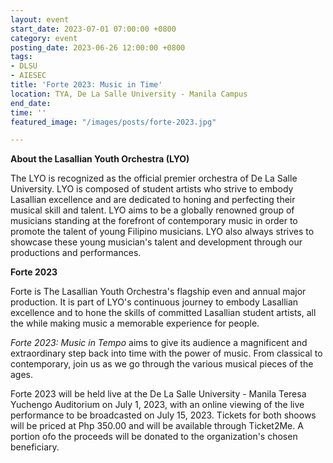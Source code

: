 ```yaml
---
layout: event
start_date: 2023-07-01 07:00:00 +0800
category: event
posting_date: 2023-06-26 12:00:00 +0800
tags:
- DLSU
- AIESEC
title: 'Forte 2023: Music in Time'
location: TYA, De La Salle University - Manila Campus
end_date:
time: ''
featured_image: "/images/posts/forte-2023.jpg"

---
```


**About the Lasallian Youth Orchestra (LYO)**

The LYO is recognized as the official premier orchestra of De La Salle University. LYO is composed of student artists who strive to embody Lasallian excellence and are dedicated to honing and perfecting their musical skill and talent. LYO aims to be a globally renowned group of musicians standing at the forefront of contemporary music in order to promote the talent of young Filipino musicians. LYO also always strives to showcase these young musician's talent and development through our productions and performances.

**Forte 2023**

Forte is The Lasallian Youth Orchestra's flagship even and annual major production. It is part of LYO's continuous journey to embody Lasallian excellence and to hone the skills of committed Lasallian student artists, all the while making music a memorable experience for people.

*Forte 2023: Music in Tempo* aims to give its audience a magnificent and extraordinary step back into time with the power of music. From classical to contemporary, join us as we go through the various musical pieces of the ages.

Forte 2023 will be held live at the De La Salle University - Manila Teresa Yuchengo Auditorium on July 1, 2023, with an online viewing of the live performance to be broadcasted on July 15, 2023. Tickets for both shoows will be priced at Php 350.00 and will be available through Ticket2Me. A portion ofo the proceeds will be donated to the organization's chosen beneficiary.
